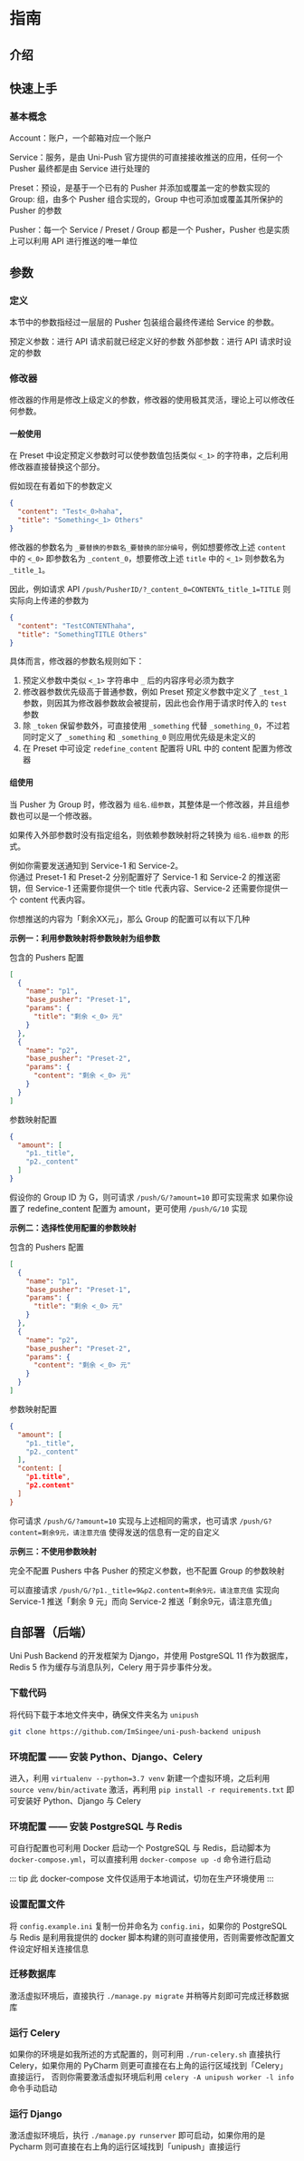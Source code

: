 # 指南

## 介绍

## 快速上手

### 基本概念

Account：账户，一个邮箱对应一个账户

Service：服务，是由 Uni-Push 官方提供的可直接接收推送的应用，任何一个 Pusher 最终都是由 Service 进行处理的

Preset：预设，是基于一个已有的 Pusher 并添加或覆盖一定的参数实现的  
Group: 组，由多个 Pusher 组合实现的，Group 中也可添加或覆盖其所保护的 Pusher 的参数

Pusher：每一个 Service / Preset / Group 都是一个 Pusher，Pusher 也是实质上可以利用 API 进行推送的唯一单位

## 参数

### 定义

本节中的参数指经过一层层的 Pusher 包装组合最终传递给 Service 的参数。

预定义参数：进行 API 请求前就已经定义好的参数
外部参数：进行 API 请求时设定的参数

### 修改器

修改器的作用是修改上级定义的参数，修改器的使用极其灵活，理论上可以修改任何参数。

#### 一般使用

在 Preset 中设定预定义参数时可以使参数值包括类似 `<_1>` 的字符串，之后利用修改器直接替换这个部分。

假如现在有着如下的参数定义

```json
{
  "content": "Test<_0>haha",
  "title": "Something<_1> Others"
}
```

修改器的参数名为 `_要替换的参数名_要替换的部分编号`，例如想要修改上述 `content` 中的 `<_0>` 即参数名为 `_content_0`，想要修改上述 `title` 中的 `<_1>` 则参数名为 `_title_1`。

因此，例如请求 API `/push/PusherID/?_content_0=CONTENT&_title_1=TITLE` 则实际向上传递的参数为

```json
{
  "content": "TestCONTENThaha",
  "title": "SomethingTITLE Others"
}
```

具体而言，修改器的参数名规则如下：

1. 预定义参数中类似 `<_1>` 字符串中 `_` 后的内容序号必须为数字
2. 修改器参数优先级高于普通参数，例如 Preset 预定义参数中定义了 `_test_1` 参数，则因其为修改器参数故会被提前，因此也会作用于请求时传入的 `test` 参数
3. 除 `_token` 保留参数外，可直接使用 `_something` 代替 `_something_0`，不过若同时定义了 `_something` 和 `_something_0` 则应用优先级是未定义的
4. 在 Preset 中可设定 `redefine_content` 配置将 URL 中的 content 配置为修改器

#### 组使用

当 Pusher 为 Group 时，修改器为 `组名.组参数`，其整体是一个修改器，并且组参数也可以是一个修改器。

如果传入外部参数时没有指定组名，则依赖参数映射将之转换为 `组名.组参数` 的形式。

例如你需要发送通知到 Service-1 和 Service-2。  
你通过 Preset-1 和 Preset-2 分别配置好了 Service-1 和 Service-2 的推送密钥，但 Service-1 还需要你提供一个 title 代表内容、Service-2 还需要你提供一个 content 代表内容。

你想推送的内容为「剩余XX元」，那么 Group 的配置可以有以下几种

**示例一：利用参数映射将参数映射为组参数**

包含的 Pushers 配置

```json
[
  {
    "name": "p1",
    "base_pusher": "Preset-1",
    "params": {
      "title": "剩余 <_0> 元"
    }
  },
  {
    "name": "p2",
    "base_pusher": "Preset-2",
    "params": {
      "content": "剩余 <_0> 元"
    }
  }
]
```

参数映射配置

```json
{
  "amount": [
    "p1._title",
    "p2._content"
  ]
}
```

假设你的 Group ID 为 G，则可请求 `/push/G/?amount=10` 即可实现需求
如果你设置了 redefine_content 配置为 amount，更可使用 `/push/G/10` 实现

**示例二：选择性使用配置的参数映射**

包含的 Pushers 配置

```json
[
  {
    "name": "p1",
    "base_pusher": "Preset-1",
    "params": {
      "title": "剩余 <_0> 元"
    }
  },
  {
    "name": "p2",
    "base_pusher": "Preset-2",
    "params": {
      "content": "剩余 <_0> 元"
    }
  }
]
```

参数映射配置

```json
{
  "amount": [
    "p1._title",
    "p2._content"
  ],
  "content: [
    "p1.title",
    "p2.content"
  ]
}
```

你可请求 `/push/G/?amount=10` 实现与上述相同的需求，也可请求 `/push/G?content=剩余9元，请注意充值` 使得发送的信息有一定的自定义

**示例三：不使用参数映射**

完全不配置 Pushers 中各 Pusher 的预定义参数，也不配置 Group 的参数映射

可以直接请求 `/push/G/?p1._title=9&p2.content=剩余9元，请注意充值` 实现向 Service-1 推送「剩余 9 元」而向 Service-2 推送「剩余9元，请注意充值」

## 自部署（后端）

Uni Push Backend 的开发框架为 Django，并使用 PostgreSQL 11 作为数据库，Redis 5 作为缓存与消息队列，Celery 用于异步事件分发。

### 下载代码

将代码下载于本地文件夹中，确保文件夹名为 `unipush`

```bash
git clone https://github.com/ImSingee/uni-push-backend unipush
```

### 环境配置 —— 安装 Python、Django、Celery

进入，利用 `virtualenv --python=3.7 venv` 新建一个虚拟环境，之后利用 `source venv/bin/activate` 激活，再利用 `pip install -r requirements.txt` 即可安装好 Python、Django 与 Celery

### 环境配置 —— 安装 PostgreSQL 与 Redis

可自行配置也可利用 Docker 启动一个 PostgreSQL 与 Redis，启动脚本为 `docker-compose.yml`，可以直接利用 `docker-compose up -d` 命令进行启动

::: tip
此 docker-compose 文件仅适用于本地调试，切勿在生产环境使用
:::

### 设置配置文件

将 `config.example.ini` 复制一份并命名为 `config.ini`，如果你的 PostgreSQL 与 Redis 是利用我提供的 docker 脚本构建的则可直接使用，否则需要修改配置文件设定好相关连接信息

### 迁移数据库

激活虚拟环境后，直接执行 `./manage.py migrate` 并稍等片刻即可完成迁移数据库

### 运行 Celery

如果你的环境是如我所述的方式配置的，则可利用 `./run-celery.sh` 直接执行 Celery，如果你用的 PyCharm 则更可直接在右上角的运行区域找到「Celery」直接运行，
否则你需要激活虚拟环境后利用 `celery -A unipush worker -l info` 命令手动启动

### 运行 Django

激活虚拟环境后，执行 `./manage.py runserver` 即可启动，如果你用的是 Pycharm 则可直接在右上角的运行区域找到「unipush」直接运行
